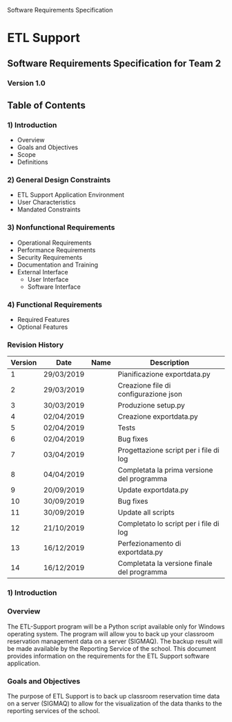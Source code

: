 Software Requirements Specification

# ETL Support

## Software Requirements Specification for Team 2
### Version 1.0

## Table of Contents
### 1) Introduction
- Overview
- Goals and Objectives
- Scope
- Definitions

### 2) General Design Constraints
- ETL Support Application Environment
- User Characteristics
- Mandated Constraints

### 3) Nonfunctional Requirements
- Operational Requirements
- Performance Requirements
- Security Requirements
- Documentation and Training
- External Interface
    - User Interface
    - Software Interface

### 4) Functional Requirements
- Required Features
- Optional Features

### Revision History
|Version    |Date       |Name   |Description                                |
|-----------|-----------|-------|-------------------------------------------|
|1          |29/03/2019 |       |Pianificazione exportdata.py               |  
|2          |29/03/2019 |       |Creazione file di configurazione json      |  
|3          |30/03/2019 |       |Produzione setup.py                        |  
|4          |02/04/2019 |       |Creazione exportdata.py                    |  
|5          |02/04/2019 |       |Tests                                      |  
|6          |02/04/2019 |       |Bug fixes                                  |  
|7          |03/04/2019 |       |Progettazione script per i file di log     |  
|8          |04/04/2019 |       |Completata la prima versione del programma |  
|9          |20/09/2019 |       |Update exportdata.py                       |  
|10         |30/09/2019 |       |Bug fixes                                  |  
|11         |30/09/2019 |       |Update all scripts                         |  
|12         |21/10/2019 |       |Completato lo script per i file di log     |  
|13         |16/12/2019 |       |Perfezionamento di exportdata.py           |  
|14         |16/12/2019 |       |Completata la versione finale del programma|

### 1) Introduction
### Overview
The ETL-Support program will be a Python script available only for Windows operating system. The program will allow you to back up your classroom reservation management data on a server (SIGMAQ). The backup result will be made available by the Reporting Service of the school.
This document provides information on the requirements for the ETL Support software application.

### Goals and Objectives
The purpose of ETL Support is to back up classroom reservation time data on a server (SIGMAQ) to allow for the visualization of the data thanks to the reporting services of the school.

